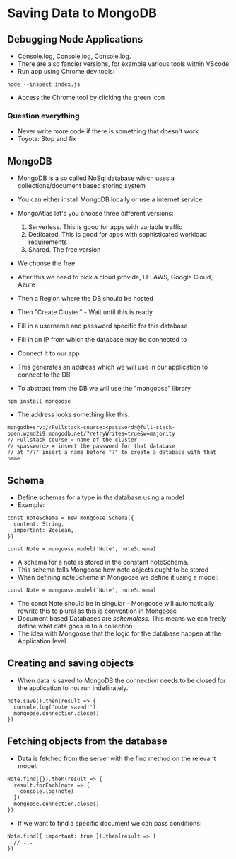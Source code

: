 # Saving Data to MongoDB

## Debugging Node Applications
- Console.log, Console.log, Console.log.
- There are also fancier versions, for example various tools within VScode
- Run app using Chrome dev tools:
```
node --inspect index.js
```
- Access the Chrome tool by clicking the green icon

### Question everything
- Never write more code if there is something that doesn't work
- Toyota: Stop and fix

## MongoDB
- MongoDB is a so called NoSql database which uses a collections/document based storing system
- You can either install MongoDB locally or use a internet service
- MongoAtlas let's you choose three different versions:
  1. Serverless. This is good for apps with variable traffic
  2. Dedicated. This is good for apps with sophisticated workload requirements
  3. Shared. The free version
- We choose the free
- After this we need to pick a cloud provide, I.E: AWS, Google Cloud, Azure
- Then a Region where the DB should be hosted
- Then "Create Cluster" - Wait until this is ready
- Fill in a username and password specific for this database
- Fill in an IP from which the database may be connected to
- Connect it to our app
- This generates an address which we will use in our application to connect to the DB

- To abstract from the DB we will use the "mongoose" library
```
npm install mongoose
```
- The address looks something like this:
```
mongodb+srv://Fullstack-course:<password>@full-stack-open.wzmd2i9.mongodb.net/?retryWrites=true&w=majority
// Fullstack-course = name of the cluster
// <password> = insert the password for that database
// at "/?" insert a name before "?" to create a database with that name
```

## Schema
- Define schemas for a type in the database using a model
- Example:
```
const noteSchema = new mongoose.Schema({
  content: String,
  important: Boolean,
})

const Note = mongoose.model('Note', noteSchema)
```
- A schema for a note is stored in the constant noteSchema.
- This schema tells Mongoose how note objects ought to be stored
- When defining noteSchema in Mongoose we define it using a model:
```
const Note = mongoose.model('Note', noteSchema)
```
- The const Note should be in singular - Mongoose will automatically rewrite this to plural as this is convention in Mongoose
- Document based Databases are *schemaless*. This means we can freely define what data goes in to a collection
- The idea with Mongoose that the logic for the database happen at the Application level.

## Creating and saving objects
- When data is saved to MongoDB the connection needs to be closed for the application to not run indefinately.
```
note.save().then(result => {
  console.log('note saved!')
  mongoose.connection.close()
})
```

## Fetching objects from the database
- Data is fetched from the server with the find method on the relevant model.
```
Note.find({}).then(result => {
  result.forEach(note => {
    console.log(note)
  })
  mongoose.connection.close()
})
```
- If we want to find a specific document we can pass conditions:
```
Note.find({ important: true }).then(result => {
  // ...
})
```
